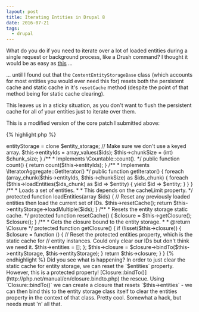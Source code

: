 ```yaml
---
layout: post
title: Iterating Entities in Drupal 8
date: 2016-07-21
tags:
  - drupal
---
```


What do you do if you need to iterate over a lot of loaded entities during a single
request or background process, like a Drush command? I thought it would be as easy as
[this](https://www.drupal.org/node/2577417) ...

<!--more-->

... until I found out that the `ContentEntityStorageBase` class (which accounts for most
entities you would ever need this for) resets both the persistent cache and static cache
in it's `resetCache` method (despite the point of that method being for static cache clearing).

This leaves us in a sticky situation, as you don't want to flush the persistent cache for
all of your entities just to iterate over them.

This is a modified version of the core patch I submitted above:

{% highlight php %}
<?php

use Drupal\Core\Entity\EntityStorageInterface;

/**
 * Provides an Iterator class for dealing with large amounts of entities
 * but not loading them all into memory.
 */
class ChunkedIterator implements \IteratorAggregate, \Countable {

  /**
   * The entity storage to load entities.
   *
   * @var \Drupal\Core\Entity\EntityStorageInterface
   */
  protected $entityStorage;

  /**
   * An array of entity IDs to iterate over.
   *
   * @var array
   */
  protected $entityIds;

  /**
   * The size of each chunk of loaded entities.
   *
   * This will also be the amount of cached entities stored before clearing the
   * static cache.
   *
   * @var int
   */
  protected $chunkSize;

  /**
   * @var \Closure
   */
  protected $closure;

  /**
   * Constructs an entity iterator object.
   *
   * @param \Drupal\Core\Entity\EntityStorageInterface $entity_storage
   * @param array $ids
   * @param int $chunk_size
   */
  public function __construct(EntityStorageInterface $entity_storage, array $ids, $chunk_size = 50) {
    // Create a clone of the storage controller so the static cache of the
    // actual storage controller remains intact.
    $this->entityStorage = clone $entity_storage;
    // Make sure we don't use a keyed array.
    $this->entityIds = array_values($ids);
    $this->chunkSize = (int) $chunk_size;
  }

  /**
   * Implements \Countable::count().
   */
  public function count() {
    return count($this->entityIds);
  }

  /**
   * Implements \IteratorAggregate::GetIterator()
   */
  public function getIterator() {
    foreach (array_chunk($this->entityIds, $this->chunkSize) as $ids_chunk) {
      foreach ($this->loadEntities($ids_chunk) as $id => $entity) {
        yield $id => $entity;
      }
    }
  }

  /**
   * Loads a set of entities.
   *
   * This depends on the cacheLimit property.
   */
  protected function loadEntities(array $ids) {
    // Reset any previously loaded entities then load the current set of IDs.
    $this->resetCache();
    return $this->entityStorage->loadMultiple($ids);
  }

  /**
   * Resets the entity storage static cache.
   */
  protected function resetCache() {
    $closure = $this->getClosure();
    $closure();
  }

  /**
   * Gets the closure bound to the entity storage.
   *
   * @return \Closure
   */
  protected function getClosure() {
    if (!isset($this->closure)) {
      $closure = function () {
        // Reset the protected entities property, which is the static cache for
        // entity instances. Could only clear our IDs but don't think we need it.
        $this->entities = [];
      };

      $this->closure = $closure->bindTo($this->entityStorage, $this->entityStorage);
    }

    return $this->closure;
  }

}
{% endhighlight %}

Did you see what is happening?

In order to just clear the static cache for entity storage, we can reset the `$entities`
property. However, this is a protected property! [Closure::bindTo()](http://php.net/manual/en/closure.bindto.php) the rescue.
Using `Closure::bindTo()` we can create a closure that resets `$this->entities` - we can then bind this to the entity
storage class itself to clear the entities property in the context of that class. Pretty cool. Somewhat a hack, but needs
must 'n' all that.